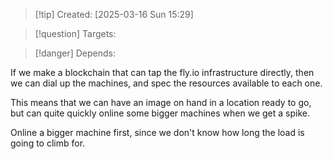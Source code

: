 
>[!tip] Created: [2025-03-16 Sun 15:29]

>[!question] Targets: 

>[!danger] Depends: 

If we make a blockchain that can tap the fly.io infrastructure directly, then we can dial up the machines, and spec the resources available to each one.

This means that we can have an image on hand in a location ready to go, but can quite quickly online some bigger machines when we get a spike.

Online a bigger machine first, since we don't know how long the load is going to climb for.